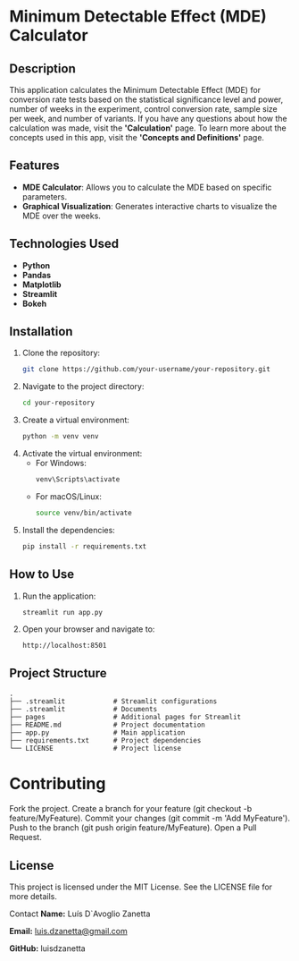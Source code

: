 # Minimum Detectable Effect (MDE) Calculator

## Description

This application calculates the Minimum Detectable Effect (MDE) for conversion rate tests based on the statistical significance level and power, number of weeks in the experiment, control conversion rate, sample size per week, and number of variants. If you have any questions about how the calculation was made, visit the **'Calculation'** page. To learn more about the concepts used in this app, visit the **'Concepts and Definitions'** page.

## Features

- **MDE Calculator**: Allows you to calculate the MDE based on specific parameters.
- **Graphical Visualization**: Generates interactive charts to visualize the MDE over the weeks.

## Technologies Used

- **Python**
- **Pandas**
- **Matplotlib**
- **Streamlit**
- **Bokeh**

## Installation

1. Clone the repository:
    ```bash
    git clone https://github.com/your-username/your-repository.git
    ```
2. Navigate to the project directory:
    ```bash
    cd your-repository
    ```
3. Create a virtual environment:
    ```bash
    python -m venv venv
    ```
4. Activate the virtual environment:
    - For Windows:
        ```bash
        venv\Scripts\activate
        ```
    - For macOS/Linux:
        ```bash
        source venv/bin/activate
        ```
5. Install the dependencies:
    ```bash
    pip install -r requirements.txt
    ```

## How to Use

1. Run the application:
    ```bash
    streamlit run app.py
    ```
2. Open your browser and navigate to:
    ```
    http://localhost:8501
    ```

## Project Structure

```plaintext
.
├── .streamlit            # Streamlit configurations
├── .streamlit            # Documents
├── pages                 # Additional pages for Streamlit
├── README.md             # Project documentation
├── app.py                # Main application
├── requirements.txt      # Project dependencies
└── LICENSE               # Project license

```

# Contributing
Fork the project.
Create a branch for your feature (git checkout -b feature/MyFeature).
Commit your changes (git commit -m 'Add MyFeature').
Push to the branch (git push origin feature/MyFeature).
Open a Pull Request.

## License
This project is licensed under the MIT License. See the LICENSE file for more details.

Contact
**Name:** Luís D`Avoglio Zanetta

**Email:** luis.dzanetta@gmail.com

**GitHub:** luisdzanetta




